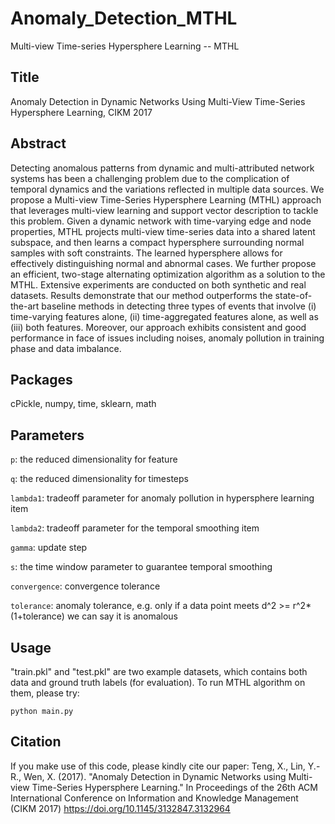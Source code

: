 # Anomaly_Detection_MTHL

Multi-view Time-series Hypersphere Learning -- MTHL

## Title

Anomaly Detection in Dynamic Networks Using Multi-View Time-Series Hypersphere Learning, CIKM 2017

## Abstract

Detecting anomalous patterns from dynamic and multi-attributed network systems has been a challenging problem due to the complication of temporal dynamics and the variations reflected in multiple data sources. We propose a Multi-view Time-Series Hypersphere Learning (MTHL) approach that leverages multi-view learning and support vector description to tackle this problem. Given a dynamic network with time-varying edge and node properties, MTHL projects multi-view time-series data into a shared latent subspace, and then learns a compact hypersphere surrounding normal samples with soft constraints. The learned hypersphere allows for effectively distinguishing normal and abnormal cases. We further propose an efficient, two-stage alternating optimization algorithm as a solution to the MTHL. Extensive experiments are conducted on both synthetic and real datasets. Results demonstrate that our method outperforms the state-of-the-art baseline methods in detecting three types of events that involve (i) time-varying features alone, (ii) time-aggregated features alone, as well as (iii) both features. Moreover, our approach exhibits consistent and good performance in face of issues including noises, anomaly pollution in training phase and data imbalance.

## Packages

cPickle, numpy, time, sklearn, math

## Parameters

```p```: the reduced dimensionality for feature

```q```: the reduced dimensionality for timesteps

```lambda1```: tradeoff parameter for anomaly pollution in hypersphere learning item

```lambda2```: tradeoff parameter for the temporal smoothing item

```gamma```: update step

```s```: the time window parameter to guarantee temporal smoothing

```convergence```: convergence tolerance

```tolerance```: anomaly tolerance, e.g. only if a data point meets d^2 >= r^2*(1+tolerance) we can say it is anomalous

## Usage

"train.pkl" and "test.pkl" are two example datasets, which contains both data and ground truth labels (for evaluation). To run MTHL algorithm on them, please try:

```python main.py```

## Citation

If you make use of this code, please kindly cite our paper:
Teng, X., Lin, Y.-R., Wen, X. (2017). "Anomaly Detection in Dynamic Networks using Multi-view Time-Series Hypersphere Learning." In Proceedings of  the 26th ACM International Conference on Information and Knowledge Management (CIKM 2017) https://doi.org/10.1145/3132847.3132964

